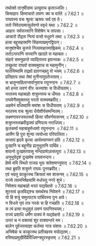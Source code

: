 

  
तथोक्ते तानृषीन्रामः प्रत्युवाच कृताञ्जलिः।  
किमाहारः किमाचारो लवणः क्व च वर्तते ॥ 7.62.1 ॥   
राघवस्य वचः श्रुत्वा ऋषयः सर्व एव ते।  
ततो निवेदयामासुर्लवणो ववृधे यथा ॥ 7.62.2 ॥   
आहारः सर्वसत्त्वानि विशेषेण च तापसाः।  
आचारो रौद्रता नित्यं वासो मधुवने तथा ॥ 7.62.3 ॥   
हत्वा बहुसहस्राणि सिंहव्याघ्रमृगद्विपान्।  
मानुषांश्चैव कुरुते नित्यमाहारमाह्निकम् ॥ 7.62.4 ॥   
ततोऽन्तराणि सत्त्वानि खादते स महाबलः।  
संहारे समनुप्राप्ते व्यादितास्य इवान्तकः ॥ 7.62.5 ॥   
तच्छ्रुत्वा राघवो वाक्यमुवाच स महामुनीन्।  
घातयिष्यामि तद्रक्षो ह्यपगच्छतु वो भयम् ॥ 7.62.6 ॥   
प्रतिज्ञाय तथा तेषां मुनीनामुग्रतेजसाम्।  
स भ्रातॄन्सहितान्सर्वानुवाच रघुनन्दनः ॥ 7.62.7 ॥   
को हन्ता लवणं वीरः कस्यांशः स विधीयताम्।  
भरतस्य महाबाहोः शत्रुघ्नस्य च धीमतः ॥ 7.62.8 ॥   
राघवेणैवमुक्तस्तु भरतो वाक्यमब्रवीत्।  
अहमेनं वधिष्यामि ममांशः स विधीयताम् ॥ 7.62.9 ॥   
भरतस्य वचः श्रुत्वा धैर्यशौर्यसमन्वितम्।  
लक्ष्मणावरजस्तस्थौ हित्वा सौवर्णमासनम् ॥ 7.62.10 ॥   
शत्रुघ्नस्त्वब्रवीद्वाक्यं प्रणिपत्य नराधिपम्।  
कृतकर्मा महाबाहुर्मध्यमो रघुनन्दनः ॥ 7.62.11 ॥   
आर्येण हि पुरा शून्या त्वयोध्या परिपालिता।  
सन्तापं हृदये कृत्वा आर्यस्यागमनं प्रति ॥ 7.62.12 ॥   
दुःखानि च बहूनीह ह्यनुभूतानि पार्थिव।  
शयानो दुःखशय्यासु नन्दिग्रामेऽवसत्पुरा ॥ 7.62.13 ॥   
अनुभूयेदृशं दुःखमेष राघवनन्दनः।  
प्रेष्ये मयि स्थिते राजन्न भूयः क्लेशमाप्नुयात् ॥ 7.62.14 ॥   
तथा ब्रुवति शत्रुघ्ने राघवः पुनरब्रवीत्।  
एवं भवतु काकुत्स्थ क्रियतां मम शासनम् ॥ 7.62.15 ॥   
राज्ये त्वामभिषेक्ष्यामि मधोस्तु नगरे शुभे।  
निवेशय महाबाहो भरतं यद्यवेक्षसे ॥ 7.62.16 ॥   
शूरस्त्वं कृतविद्यश्च समर्थश्च निवेशने ॥ 7.62.17 ॥   
यो हि शत्रुं समुत्पाट्य पार्थिवस्य पुनः क्षये।  
न विधत्ते नृपं तत्र नरकं स हि गच्छति ॥ 7.62.18 ॥   
स त्वं हत्वा मधुसुतं लवणं पापनिश्चयम्।  
राज्यं प्रशाधि धर्मेण वाक्यं मे यद्यवेक्षसे ॥ 7.62.19 ॥   
उत्तरं च न वक्तव्यं शूर वाक्यान्तरे मम।  
बालेन पूर्वजस्याज्ञा कर्तव्या नात्र संशयः ॥ 7.62.20 ॥   
अभिषेकं च काकुत्स्थ प्रतीच्छस्व मयोद्यतम्।  
वसिष्ठप्रमुखैर्विप्रैर्विधिमन्त्रपुरस्कृतम् ॥ 7.62.21 ॥   
